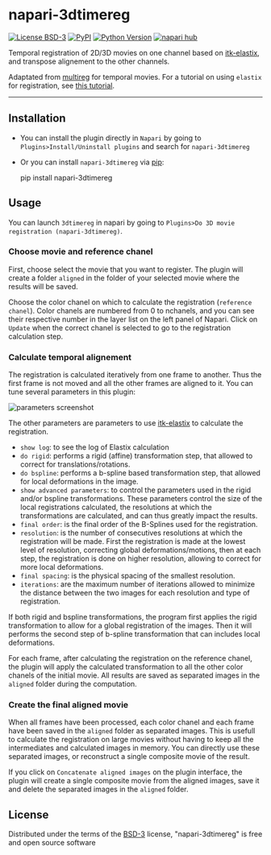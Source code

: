# napari-3dtimereg

[![License BSD-3](https://img.shields.io/pypi/l/napari-3dtimereg.svg?color=green)](https://gitlab.pasteur.fr/gletort/napari-3dtimereg/-/blob/main/LICENSE)
[![PyPI](https://img.shields.io/pypi/v/napari-3dtimereg.svg?color=green)](https://pypi.org/project/napari-3dtimereg)
[![Python Version](https://img.shields.io/pypi/pyversions/napari-3dtimereg.svg?color=green)](https://python.org)
[![napari hub](https://img.shields.io/endpoint?url=https://api.napari-hub.org/shields/napari-3dtimereg)](https://napari-hub.org/plugins/napari-3dtimereg)

Temporal registration of 2D/3D movies on one channel based on [itk-elastix](https://pypi.org/project/itk-elastix/), and transpose alignement to the other channels.

Adaptated from [multireg](https://gitlab.pasteur.fr/gletort/multireg) for temporal movies.
For a tutorial on using `elastix` for registration, see [this tutorial](https://m-albert.github.io/elastix_tutorial/intro.html).


----------------------------------
## Installation

* You can install the plugin directly in `Napari` by going to `Plugins>Install/Uninstall plugins` and search for `napari-3dtimereg`

* Or you can install `napari-3dtimereg` via [pip]:

    pip install napari-3dtimereg


## Usage

You can launch `3dtimereg` in napari by going to `Plugins>Do 3D movie registration (napari-3dtimereg)`.

### Choose movie and reference chanel

First, choose select the movie that you want to register. The plugin will create a folder `aligned` in the folder of your selected movie where the results will be saved.

Choose the color chanel on which to calculate the registration (`reference chanel`). Color chanels are numbered from 0 to nchanels, and you can see their respective number in the layer list on the left panel of Napari. Click on `Update` when the correct chanel is selected to go to the registration calculation step.

### Calculate temporal alignement

The registration is calculated iteratively from one frame to another. Thus the first frame is not moved and all the other frames are aligned to it.
You can tune several parameters in this plugin:

![parameters screenshot](./imgs/parameters.png "Registration parameters")

The other parameters are parameters to use [itk-elastix](https://elastix.lumc.nl/) to calculate the registration.
* `show log`: to see the log of Elastix calculation
* `do rigid`: performs a rigid (affine) transformation step, that allowed to correct for translations/rotations.
* `do bspline`: performs a b-spline based transformation step, that allowed for local deformations in the image.
* `show advanced parameters`: to control the parameters used in the rigid and/or bspline transformations. These parameters control the size of the local registrations calculated, the resolutions at which the transformations are calculated, and can thus greatly impact the results.
* `final order`: is the final order of the B-Splines used for the registration. 
* `resolution`: is the number of consecutives resolutions at which the registration will be made. First the registration is made at the lowest level of resolution, correcting global deformations/motions, then at each step, the registration is done on higher resolution, allowing to correct for more local deformations.
* `final spacing`: is the physical spacing of the smallest resolution.
* `iterations`: are the maximum number of iterations allowed to minimize the distance between the two images for each resolution and type of registration.

If both rigid and bspline transformations, the program first applies the rigid transformation to allow for a global registration of the images. Then it will performs the second step of b-spline transformation that can includes local deformations.

For each frame, after calculating the registration on the reference chanel, the plugin will apply the calculated transformation to all the other color chanels of the initial movie. All results are saved as separated images in the `aligned` folder during the computation.

### Create the final aligned movie

When all frames have been processed, each color chanel and each frame have been saved in the `aligned` folder as separated images. This is usefull to calculate the registration on large movies without having to keep all the intermediates and calculated images in memory. You can directly use these separated images, or reconstruct a single composite movie of the result.

If you click on `Concatenate aligned images` on the plugin interface, the plugin will create a single composite movie from the aligned images, save it and delete the separated images in the `aligned` folder. 

## License

Distributed under the terms of the [BSD-3] license, "napari-3dtimereg" is free and open source software


[napari]: https://github.com/napari/napari
[@napari]: https://github.com/napari
[BSD-3]: http://opensource.org/licenses/BSD-3-Clause
[tox]: https://tox.readthedocs.io/en/latest/
[pip]: https://pypi.org/project/pip/
[PyPI]: https://pypi.org/
